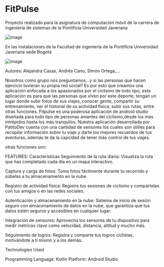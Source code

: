 # FitPulse

Proyecto realizado para la asignatura de computación móvil de la carrera de ingeniería de sistemas de la Pontificia Universidad Javeriana

![image](https://github.com/user-attachments/assets/9195932a-7986-4523-83dc-693a7546b9fa)

En las instalaciones de la Facultad de ingeniería de la Pontificia Universidad Javeriana sede Bogotá

![image](https://github.com/user-attachments/assets/ec4be302-3fd6-48c6-9325-25cbd0a5ba6e)

Autores: Alejandra Casas, Andrés Cano, Simón Ortega,...

Nosotros como grupo nos preguntamos...y si las personas que hacen ejercicio tuvieran su propia red social? Es por esto que creamos una aplicación enfocada a los apasionados por el ciclismo de todo tipo, esta aplicación es para que las personas que viven por este deporte, tengan un lugar donde subir fotos de sus viajes, conocer gente, compartir su entrenamiento, ver el historial de su actividad física, subir sus rutas, entre otras funciones. Fitpulse es una poderosa aplicación de android studio diseñada para todo tipo de personas amantes del
ciclismo,desde los más intrépidos hasta los más tranquilos. Nuestra aplicación desarrollada por PatitoDev cuenta con una cantidad de sensores los cuales son útilies para recopilar información sobre tu viaje y darte los mejores recuerdos de tus aventuras, además te da la capcidad de tener más control de tus viajes.

otras funciones son:

FEATURES:
Características
Seguimiento de la ruta diaria: Visualiza la ruta que has completado cada día en un mapa interactivo.

Captura y carga de fotos: Toma fotos fácilmente durante tu recorrido y súbelas a tu almacenamiento en la nube.

Registro de actividad física: Registra tus sesiones de ciclismo y compártelas con tus amigos o en las redes sociales.

Autenticación y almacenamiento en la nube: Sistema de inicio de sesión seguro con almacenamiento de datos en la nube, que garantiza que tus datos estén seguros y accesibles en cualquier lugar.

Integración de sensores: Aprovecha los sensores de tu dispositivo para medir métricas clave como velocidad, distancia, altitud y mucho más.

Seguimiento de logros: Registra y comparte tus logros ciclistas, motivándote a ti mismo y a los 
demás.



Technologies Used

Programming Language: Kotlin
Platform: Android Studio
